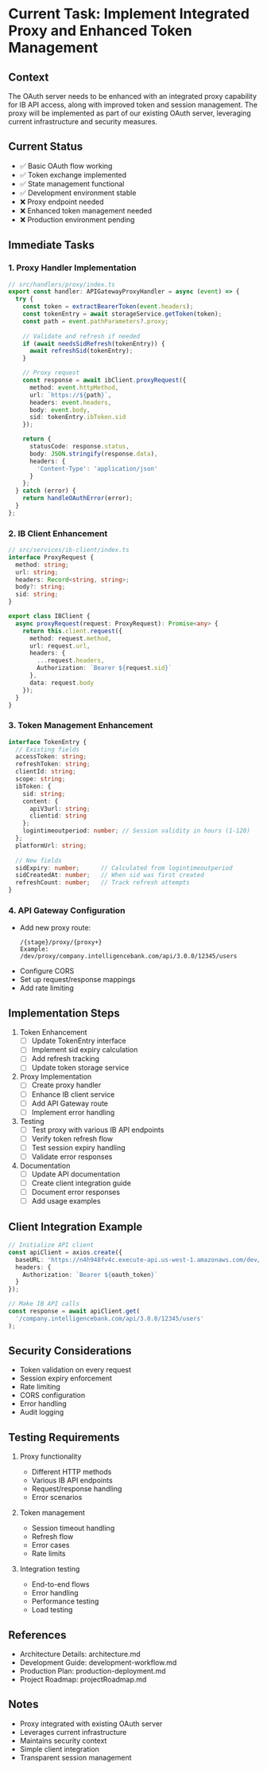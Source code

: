 # Current Task: Implement Integrated Proxy and Enhanced Token Management

## Context
The OAuth server needs to be enhanced with an integrated proxy capability for IB API access, along with improved token and session management. The proxy will be implemented as part of our existing OAuth server, leveraging current infrastructure and security measures.

## Current Status
- ✅ Basic OAuth flow working
- ✅ Token exchange implemented
- ✅ State management functional
- ✅ Development environment stable
- ❌ Proxy endpoint needed
- ❌ Enhanced token management needed
- ❌ Production environment pending

## Immediate Tasks

### 1. Proxy Handler Implementation
```typescript
// src/handlers/proxy/index.ts
export const handler: APIGatewayProxyHandler = async (event) => {
  try {
    const token = extractBearerToken(event.headers);
    const tokenEntry = await storageService.getToken(token);
    const path = event.pathParameters?.proxy;
    
    // Validate and refresh if needed
    if (await needsSidRefresh(tokenEntry)) {
      await refreshSid(tokenEntry);
    }

    // Proxy request
    const response = await ibClient.proxyRequest({
      method: event.httpMethod,
      url: `https://${path}`,
      headers: event.headers,
      body: event.body,
      sid: tokenEntry.ibToken.sid
    });

    return {
      statusCode: response.status,
      body: JSON.stringify(response.data),
      headers: {
        'Content-Type': 'application/json'
      }
    };
  } catch (error) {
    return handleOAuthError(error);
  }
};
```

### 2. IB Client Enhancement
```typescript
// src/services/ib-client/index.ts
interface ProxyRequest {
  method: string;
  url: string;
  headers: Record<string, string>;
  body?: string;
  sid: string;
}

export class IBClient {
  async proxyRequest(request: ProxyRequest): Promise<any> {
    return this.client.request({
      method: request.method,
      url: request.url,
      headers: {
        ...request.headers,
        Authorization: `Bearer ${request.sid}`
      },
      data: request.body
    });
  }
}
```

### 3. Token Management Enhancement
```typescript
interface TokenEntry {
  // Existing fields
  accessToken: string;
  refreshToken: string;
  clientId: string;
  scope: string;
  ibToken: {
    sid: string;
    content: {
      apiV3url: string;
      clientid: string
    };
    logintimeoutperiod: number; // Session validity in hours (1-120)
  };
  platformUrl: string;
  
  // New fields
  sidExpiry: number;      // Calculated from logintimeoutperiod
  sidCreatedAt: number;   // When sid was first created
  refreshCount: number;   // Track refresh attempts
}
```

### 4. API Gateway Configuration
- Add new proxy route:
  ```
  /{stage}/proxy/{proxy+}
  Example: /dev/proxy/company.intelligencebank.com/api/3.0.0/12345/users
  ```
- Configure CORS
- Set up request/response mappings
- Add rate limiting

## Implementation Steps

1. Token Enhancement
   - [ ] Update TokenEntry interface
   - [ ] Implement sid expiry calculation
   - [ ] Add refresh tracking
   - [ ] Update token storage service

2. Proxy Implementation
   - [ ] Create proxy handler
   - [ ] Enhance IB client service
   - [ ] Add API Gateway route
   - [ ] Implement error handling

3. Testing
   - [ ] Test proxy with various IB API endpoints
   - [ ] Verify token refresh flow
   - [ ] Test session expiry handling
   - [ ] Validate error responses

4. Documentation
   - [ ] Update API documentation
   - [ ] Create client integration guide
   - [ ] Document error responses
   - [ ] Add usage examples

## Client Integration Example
```typescript
// Initialize API client
const apiClient = axios.create({
  baseURL: 'https://n4h948fv4c.execute-api.us-west-1.amazonaws.com/dev/proxy',
  headers: {
    Authorization: `Bearer ${oauth_token}`
  }
});

// Make IB API calls
const response = await apiClient.get(
  '/company.intelligencebank.com/api/3.0.0/12345/users'
);
```

## Security Considerations
- Token validation on every request
- Session expiry enforcement
- Rate limiting
- CORS configuration
- Error handling
- Audit logging

## Testing Requirements
1. Proxy functionality
   - Different HTTP methods
   - Various IB API endpoints
   - Request/response handling
   - Error scenarios

2. Token management
   - Session timeout handling
   - Refresh flow
   - Error cases
   - Rate limits

3. Integration testing
   - End-to-end flows
   - Error handling
   - Performance testing
   - Load testing

## References
- Architecture Details: architecture.md
- Development Guide: development-workflow.md
- Production Plan: production-deployment.md
- Project Roadmap: projectRoadmap.md

## Notes
- Proxy integrated with existing OAuth server
- Leverages current infrastructure
- Maintains security context
- Simple client integration
- Transparent session management